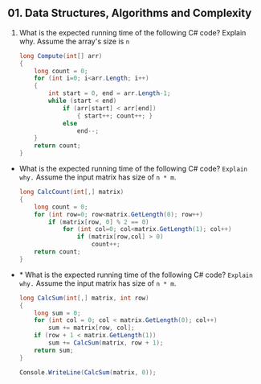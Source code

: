 ## 01. Data Structures, Algorithms and Complexity

1. What is the expected running time of the following C# code? Explain why. Assume the array's size is `n`
	```csharp
	long Compute(int[] arr)
	{
		long count = 0;
		for (int i=0; i<arr.Length; i++)
		{
			int start = 0, end = arr.Length-1;
			while (start < end)
				if (arr[start] < arr[end])
					{ start++; count++; }
				else 
					end--;
		}
		return count;
	}
	```
* What is the expected running time of the following C# code? `Explain why.` Assume the input matrix has size of `n * m`.
	```c#
	long CalcCount(int[,] matrix)
	{
		long count = 0;
		for (int row=0; row<matrix.GetLength(0); row++)
			if (matrix[row, 0] % 2 == 0)
				for (int col=0; col<matrix.GetLength(1); col++)
					if (matrix[row,col] > 0)
						count++;
		return count;
	}
	```
* \* What is the expected running time of the following C# code? `Explain why.` Assume the input matrix has size of `n * m`.
	```csharp
	long CalcSum(int[,] matrix, int row)
	{
		long sum = 0;
		for (int col = 0; col < matrix.GetLength(0); col++) 
			sum += matrix[row, col];
		if (row + 1 < matrix.GetLength(1)) 
			sum += CalcSum(matrix, row + 1);
		return sum;
	}

	Console.WriteLine(CalcSum(matrix, 0));
	```
